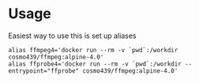 # Usage
Easiest way to use this is set up aliases

```shell
alias ffmpeg4='docker run --rm -v `pwd`:/workdir cosmo439/ffmpeg:alpine-4.0'
alias ffprobe4='docker run --rm -v `pwd`:/workdir --entrypoint="ffprobe" cosmo439/ffmpeg:alpine-4.0'
```